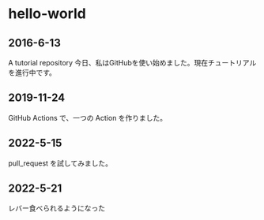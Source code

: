 # hello-world

## 2016-6-13
A tutorial repository
今日、私はGitHubを使い始めました。現在チュートリアルを進行中です。

## 2019-11-24
GitHub Actions で、一つの Action を作りました。

## 2022-5-15
pull_request を試してみました。

## 2022-5-21
レバー食べられるようになった
